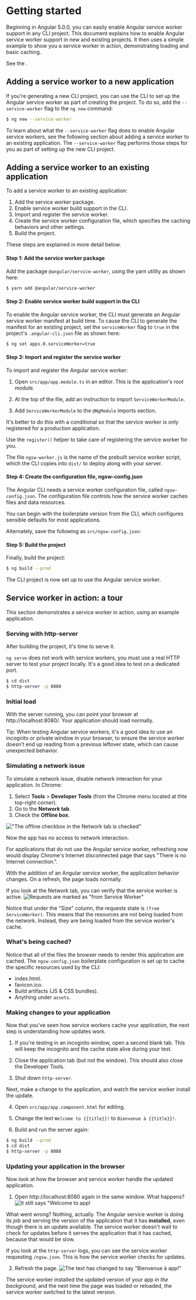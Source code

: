 # Getting started

Beginning in Angular 5.0.0, you can easily enable Angular service worker support in any CLI project. This document explains how to enable Angular service worker support in new and existing projects. It then uses a simple example to show you a service worker in action, demonstrating loading and basic caching.  

See the <live-example></live-example>.


## Adding a service worker to a new application

If you're generating a new CLI project, you can use the CLI to set up the Angular service worker as part of creating the project. To do so, add the `--service-worker` flag to the `ng new`  command:

```sh
$ ng new --service-worker 
```

To learn about what the `--service-worker` flag does to enable Angular service workers, see the following section about adding a service worker to an existing application. The `--service-worker` flag performs those steps for you as part of setting up the new CLI project. 

## Adding a service worker to an existing application

To add a service worker to an existing application:

1. Add the service worker package.
2. Enable service worker build support in the CLI.
3. Import and register the service worker.
4. Create the service worker configuration file, which specifies the caching behaviors and other settings. 
5. Build the project.

These steps are explained in more detail below.


#### Step 1: Add the service worker package

Add the package `@angular/service-worker`, using the yarn utility as shown here:

```sh
$ yarn add @angular/service-worker
```

#### Step 2: Enable service worker build support in the CLI

To enable the Angular service worker, the CLI must generate an Angular service worker manifest at build time. To cause the CLI to generate the manifest for an existing project, set the `serviceWorker` flag to `true` in the project's `.angular-cli.json` file as shown here:

```sh
$ ng set apps.0.serviceWorker=true
```

#### Step 3: Import and register the service worker

To import and register the Angular service worker:

1. Open `src/app/app.module.ts` in an editor. This is the application's root module. 

2. At the top of the file, add an instruction to import `ServiceWorkerModule`.

<code-example path="service-worker-getstart/src/app/app.module.ts" linenums="false" title="src/app/app.module.ts" region="sw-import"> </code-example>


3. Add `ServiceWorkerModule` to the `@NgModule` imports section. 

It's better to do this with a conditional so that the service worker is only registered for a production application.

Use the `register()` helper to take care of registering the service worker for you.

<code-example path="service-worker-getstart/src/app/app.module.ts" linenums="false" title="src/app/app.module.ts" region="sw-module"> </code-example>


The file `ngsw-worker.js` is the name of the prebuilt service worker script, which the CLI copies into `dist/` to deploy along with your server.

#### Step 4: Create the configuration file, ngsw-config.json

The Angular CLI needs a service worker configuration file, called `ngsw-config.json`. The configuration file controls how the service worker caches files and data 
resources.

You can begin with the boilerplate version from the CLI, which configures sensible defaults for most applications.

Alternately, save the following as `src/ngsw-config.json`:

<code-example path="service-worker-getstart/src/ngsw-config.json" linenums="false" title="src/ngsw-config.json"> </code-example>

#### Step 5: Build the project

Finally, build the project: 

```sh
$ ng build --prod
```

The CLI project is now set up to use the Angular service worker.


## Service worker in action: a tour

This section demonstrates a service worker in action, 
using an example application. 

### Serving with http-server

After building the project, it's time to serve it.

`ng serve` does not work with service workers, you must use a real HTTP server to test your project locally. It's a good idea to test on a dedicated port.

```sh
$ cd dist
$ http-server -p 8080
```

### Initial load

With the server running, you can point your browser at http://localhost:8080/. Your application should load normally.

Tip: When testing Angular service workers, it's a good idea to use an incognito or private window in your browser, to ensure the service worker doesn't end up reading from a previous leftover state, which can cause unexpected behavior.

### Simulating a network issue

To simulate a network issue, disable network interaction for your application. In Chrome: 

1. Select **Tools** > **Developer Tools** (from the Chrome menu located at thte top-right corner).
2. Go to the **Network tab**.
3. Check the **Offline box**.

!["The offline checkbox in the Network tab is checked"](generated/images/guide/service-worker/offline-checkbox.png)


Now the app has no access to network interaction.

For applications that do not use the Angular service worker, refreshing now would display Chrome's Internet disconnected page that says "There is no Internet connection.". 

With the addition of an Angular service worker, the application behavior changes. On a refresh, the page loads normally. 

If you look at the Network tab, you can verify that the service worker is active.
![Requests are marked as "from Service Worker"](generated/images/guide/service-worker/sw-active.png)

Notice that under the "Size" column, the requests state is `(from ServiceWorker)`. This means that the resources are not being loaded from the network. Instead, they are being loaded from the service worker's cache.


### What's being cached?

Notice that all of the files the browser needs to render this application are cached. The `ngsw-config.json` boilerplate configuration is set up to cache the specific resources used by the CLI:

* index.html.
* favicon.ico.
* Build artifacts (JS &amp; CSS bundles).
* Anything under `assets`.

### Making changes to your application

Now that you've seen how service workers cache your application, the 
next step is understanding how updates work. 

1. If you're testing in an incognito window, open a second blank tab. This will keep the incognito and the cache state alive during your test.

2. Close the application tab (but not the window). This should also close the Developer Tools. 

3. Shut down `http-server`.

Next, make a change to the application, and watch the service worker install the update.

4. Open `src/app/app.component.html` for editing.

5. Change the text `Welcome to {{title}}!` to `Bienvenue à {{title}}!`.

6. Build and run the server again:

```sh
$ ng build --prod
$ cd dist
$ http-server -p 8080
```

### Updating your application in the browser

Now look at how the browser and service worker handle the updated application.

1. Open http://localhost:8080 again in the same window. What happens?
![It still says "Welcome to app!](generated/images/guide/service-worker/welcome-msg-en.png)

What went wrong? Nothing, actually. The Angular service worker is doing its job and serving the version of the application that it has **installed**, even though there is an update available. The service worker doesn't wait to check for updates before it serves the application that it has cached, because that would be slow.

If you look at the `http-server` logs, you can see the service worker requesting `/ngsw.json`. This is how the service worker checks for updates.

2. Refresh the page.
![The text has changed to say "Bienvenue à app!"](generated/images/guide/service-worker/welcome-msg-fr.png) 

The service worker installed the updated version of your app *in the background*, and the next time the page was loaded or reloaded, the service worker switched to the latest version.

